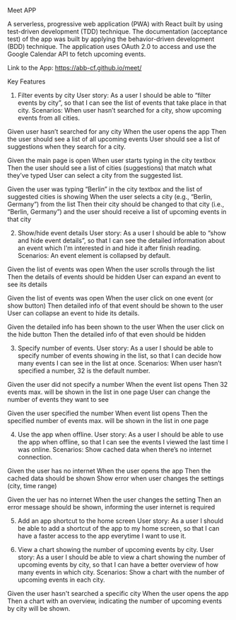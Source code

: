 Meet APP

A serverless, progressive web application (PWA) with React built by using test-driven development (TDD) technique. The documentation (acceptance test) of the app was built by applying the behavior-driven development (BDD) technique. The application uses OAuth 2.0 to access and use the Google Calendar API to fetch upcoming events.

Link to the App:
https://abb-cf.github.io/meet/

Key Features

1. Filter events by city
   User story: As a user I should be able to “filter events by city”, so that I can see the list of events that take place in that city.
   Scenarios:
   When user hasn’t searched for a city, show upcoming events from all cities.

Given user hasn’t searched for any city
When the user opens the app
Then the user should see a list of all upcoming events
User should see a list of suggestions when they search for a city.

Given the main page is open
When user starts typing in the city textbox
Then the user should see a list of cities (suggestions) that match what they’ve typed
User can select a city from the suggested list.

Given the user was typing “Berlin” in the city textbox and the list of suggested cities is showing
When the user selects a city (e.g., “Berlin, Germany”) from the list
Then their city should be changed to that city (i.e., “Berlin, Germany”) and the user should receive a list of upcoming events in that city

2. Show/hide event details
   User story: As a user I should be able to “show and hide event details”, so that I can see the detailed information about an event which I'm interested in and hide it after finish reading.
   Scenarios:
   An event element is collapsed by default.

Given the list of events was open
When the user scrolls through the list
Then the details of events should be hidden
User can expand an event to see its details

Given the list of events was open
When the user click on one event (or show button)
Then detailed info of that event should be shown to the user
User can collapse an event to hide its details.

Given the detailed info has been shown to the user
When the user click on the hide button
Then the detailed info of that even should be hidden

3. Specify number of events.
   User story: As a user I should be able to specify number of events showing in the list, so that I can decide how many events I can see in the list at once.
   Scenarios:
   When user hasn’t specified a number, 32 is the default number.

Given the user did not specify a number
When the event list opens
Then 32 events max. will be shown in the list in one page
User can change the number of events they want to see

Given the user specified the number
When event list opens
Then the specified number of events max. will be shown in the list in one page

4. Use the app when offline.
   User story: As a user I should be able to use the app when offline, so that I can see the events I viewed the last time I was online.
   Scenarios:
   Show cached data when there’s no internet connection.

Given the user has no internet
When the user opens the app
Then the cached data should be shown
Show error when user changes the settings (city, time range)

Given the uer has no internet
When the user changes the setting
Then an error message should be shown, informing the user internet is required

5. Add an app shortcut to the home screen
   User story: As a user I should be able to add a shortcut of the app to my home screen, so that I can have a faster access to the app everytime I want to use it.

6. View a chart showing the number of upcoming events by city.
   User story: As a user I should be able to view a chart showing the number of upcoming events by city, so that I can have a better overview of how many events in which city.
   Scenarios:
   Show a chart with the number of upcoming events in each city.

Given the user hasn't searched a specific city
When the user opens the app
Then a chart with an overview, indicating the number of upcoming events by city will be shown.
